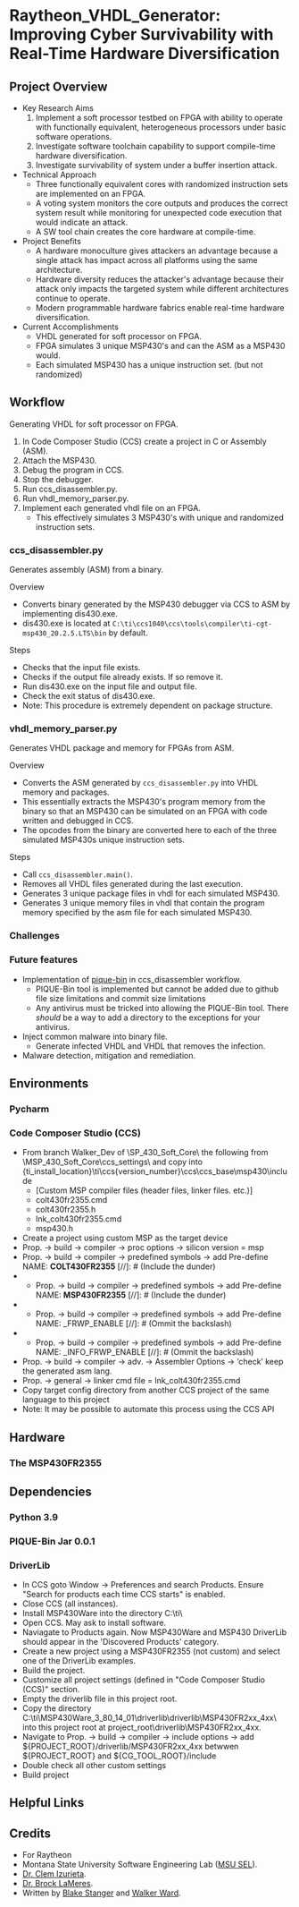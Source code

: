 # Raytheon_VHDL_Generator:<br/>Improving Cyber Survivability with Real-Time Hardware Diversification
## Project Overview
- Key Research Aims
  1. Implement a soft processor testbed on FPGA with ability to operate with functionally equivalent, heterogeneous processors under basic software operations.
  2. Investigate software toolchain capability to support compile-time hardware diversification.
  3. Investigate survivability of system under a buffer insertion attack.
- Technical Approach
  - Three functionally equivalent cores with randomized instruction sets are implemented on an FPGA.
  - A voting system monitors the core outputs and produces the correct system result while monitoring for unexpected code execution that would indicate an attack.
  - A SW tool chain creates the core hardware at compile-time.
- Project Benefits
  - A hardware monoculture gives attackers an advantage because a single attack has impact across all platforms using the same architecture.
  - Hardware diversity reduces the attacker's advantage because their attack only impacts the targeted system while different architectures continue to operate.
  - Modern programmable hardware fabrics enable real-time hardware diversification.
- Current Accomplishments
  - VHDL generated for soft processor on FPGA.
  - FPGA simulates 3 unique MSP430's and can the ASM as a MSP430 would.
  - Each simulated MSP430 has a unique instruction set. (but not randomized)

[comment]: <> (- What it actually does: )
[comment]: <> (- Generates 3 unique vhdl rom memory files from a c or ASM's binary for 3 unique MSP430's simulated on 3 FPGA's)
## Workflow
[comment]: <> (- insert diagram/visual)
Generating VHDL for soft processor on FPGA.
 1. In Code Composer Studio (CCS) create a project in C or Assembly (ASM).
 2. Attach the MSP430.
 3. Debug the program in CCS.
 4. Stop the debugger.
 5. Run ccs_disassembler.py. 
 6. Run vhdl_memory_parser.py. 
 7. Implement each generated vhdl file on an FPGA.
    - This effectively simulates 3 MSP430's with unique and randomized instruction sets.

### ccs_disassembler.py
Generates assembly (ASM) from a binary.

Overview
- Converts binary generated by the MSP430 debugger via CCS to ASM by implementing dis430.exe.
- dis430.exe is located at `C:\ti\ccs1040\ccs\tools\compiler\ti-cgt-msp430_20.2.5.LTS\bin` by default.

Steps
- Checks that the input file exists.
- Checks if the output file already exists. If so remove it.
- Run dis430.exe on the input file and output file.
- Check the exit status of dis430.exe.
- Note: This procedure is extremely dependent on package structure.

### vhdl_memory_parser.py
Generates VHDL package and memory for FPGAs from ASM.

Overview
- Converts the ASM generated by `ccs_disassembler.py` into VHDL memory and packages.
- This essentially extracts the MSP430's program memory from the binary so that an MSP430 can be simulated on an FPGA with code written and debugged in CCS.
- The opcodes from the binary are converted here to each of the three simulated MSP430s unique instruction sets. 

Steps
- Call `ccs_disassembler.main()`.
- Removes all VHDL files generated during the last execution.
- Generates 3 unique package files in vhdl for each simulated MSP430.
- Generates 3 unique memory files in vhdl that contain the program memory specified by the asm file for each simulated MSP430.
### Challenges
### Future features
- Implementation of [pique-bin](https://github.com/MSUSEL/msusel-pique) in ccs_disassembler workflow.
  - PIQUE-Bin tool is implemented but cannot be added due to github file size limitations and commit size limitations 
  - Any antivirus must be tricked into allowing the PIQUE-Bin tool. There *should* be a way to add a directory to the exceptions for your antivirus. 
- Inject common malware into binary file.
  - Generate infected VHDL and VHDL that removes the infection.
- Malware detection, mitigation and remediation.
## Environments
### Pycharm
### Code Composer Studio (CCS)
- From branch Walker_Dev of \SP_430_Soft_Core\ the following from \MSP_430_Soft_Core\ccs_settings\ and copy into {ti_install_location}\ti\ccs{version_number}\ccs\ccs_base\msp430\include
  - [Custom MSP compiler files (header files, linker files. etc.)]
  - colt430fr2355.cmd
  - colt430fr2355.h
  - lnk_colt430fr2355.cmd
  - msp430.h
- Create a project using custom MSP as the target device
- Prop. -> build -> compiler -> proc options -> silicon version = msp
- Prop. -> build -> compiler -> predefined symbols -> add Pre-define NAME: __COLT430FR2355__  [//]: # (Include the dunder)
- - Prop. -> build -> compiler -> predefined symbols -> add Pre-define NAME: __MSP430FR2355__  [//]: # (Include the dunder)
- - Prop. -> build -> compiler -> predefined symbols -> add Pre-define NAME: \_FRWP_ENABLE  [//]: # (Ommit the backslash)
- - Prop. -> build -> compiler -> predefined symbols -> add Pre-define NAME: \_INFO_FRWP_ENABLE  [//]: # (Ommit the backslash)
- Prop. -> build -> compiler -> adv. -> Assembler Options -> ‘check’ keep the generated asm lang.
- Prop. -> general -> linker cmd file = lnk_colt430fr2355.cmd
- Copy target config directory from another CCS project of the same language to this project
- Note: It may be possible to automate this process using the CCS API
## Hardware
### The MSP430FR2355
## Dependencies
### Python 3.9
### PIQUE-Bin Jar 0.0.1
### DriverLib
- In CCS goto Window -> Preferences and search Products. Ensure "Search for products each time CCS starts" is enabled.
- Close CCS (all instances).
- Install MSP430Ware into the directory C:\ti\
- Open CCS. May ask to install software.
- Naviagate to Products again. Now MSP430Ware and MSP430 DriverLib should appear in the 'Discovered Products' category.
- Create a new project using a MSP430FR2355 (not custom) and select one of the DriverLib examples.
- Build the project.
- Customize all project settings (defined in "Code Composer Studio (CCS)" section.
- Empty the driverlib file in this project root.
- Copy the directory C:\ti\MSP430Ware_3_80_14_01\driverlib\driverlib\MSP430FR2xx_4xx\ into this project root at project_root\driverlib\MSP430FR2xx_4xx\.
- Navigate to Prop. -> build -> compiler -> include options -> add ${PROJECT_ROOT}/driverlib/MSP430FR2xx_4xx betwwen ${PROJECT_ROOT} and ${CG_TOOL_ROOT}/include
- Double check all other custom settings
- Build project
## Helpful Links
## Credits
- For Raytheon
- Montana State University Software Engineering Lab ([MSU SEL](https://github.com/MSUSEL)).
- [Dr. Clem Izurieta](https://www.cs.montana.edu/directory/1524206/clemente-izurieta).
- [Dr. Brock LaMeres](https://www.montana.edu/blameres/).
- Written by [Blake Stanger](https://github.com/blakestanger) and [Walker Ward](https://github.com/Phred7).
